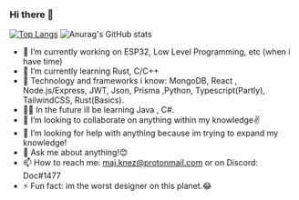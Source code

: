 ### Hi there 👋
[![Top Langs](https://github-readme-stats.vercel.app/api/top-langs/?username=actuallydoc)](https://github.com/actuallydoc/github-readme-stats)
![Anurag's GitHub stats](https://github-readme-stats.vercel.app/api?username=actuallydoc&show_icons=true&theme=gruvbox)

- 🔭 I’m currently working on ESP32, Low Level Programming, etc (when i have time)
- 🌱 I’m currently learning Rust, C/C++
- 💚 Technology and frameworks i know: MongoDB, React , Node.js/Express, JWT, Json, Prisma ,Python, Typescript(Partly), TailwindCSS, Rust(Basics).
- 🤦‍♂️ In the future ill be learning Java , C#.
- 👯 I’m looking to collaborate on anything within my knowledge✌
- 🤔 I’m looking for help with anything because im trying to expand my knowledge!
- 💬 Ask me about anything!😊
- 📫 How to reach me: maj.knez@protonmail.com or on Discord: Doc#1477
- ⚡ Fun fact: im the worst designer on this planet.😂


